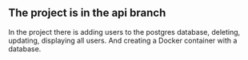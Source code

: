 ## The project is in the api branch
In the project there is adding users to the postgres database, deleting, updating, displaying all users. And creating a Docker container with a database.
